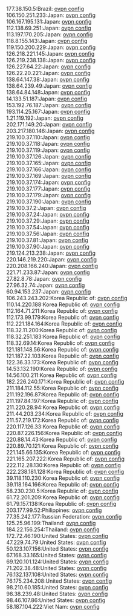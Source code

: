 177.38.150.5:Brazil: [ovpn config](vpn/177_38_150_5.ovpn)  
106.150.251.233:Japan: [ovpn config](vpn/106_150_251_233.ovpn)  
106.167.195.131:Japan: [ovpn config](vpn/106_167_195_131.ovpn)  
112.138.69.251:Japan: [ovpn config](vpn/112_138_69_251.ovpn)  
113.197.170.205:Japan: [ovpn config](vpn/113_197_170_205.ovpn)  
118.8.155.143:Japan: [ovpn config](vpn/118_8_155_143.ovpn)  
119.150.200.229:Japan: [ovpn config](vpn/119_150_200_229.ovpn)  
126.218.221.145:Japan: [ovpn config](vpn/126_218_221_145.ovpn)  
126.219.238.138:Japan: [ovpn config](vpn/126_219_238_138.ovpn)  
126.227.64.22:Japan: [ovpn config](vpn/126_227_64_22.ovpn)  
126.22.20.221:Japan: [ovpn config](vpn/126_22_20_221.ovpn)  
138.64.147.38:Japan: [ovpn config](vpn/138_64_147_38.ovpn)  
138.64.239.49:Japan: [ovpn config](vpn/138_64_239_49.ovpn)  
138.64.84.148:Japan: [ovpn config](vpn/138_64_84_148.ovpn)  
14.133.51.187:Japan: [ovpn config](vpn/14_133_51_187.ovpn)  
153.192.76.187:Japan: [ovpn config](vpn/153_192_76_187.ovpn)  
193.114.25.167:Japan: [ovpn config](vpn/193_114_25_167.ovpn)  
1.21.119.192:Japan: [ovpn config](vpn/1_21_119_192.ovpn)  
202.171.149.20:Japan: [ovpn config](vpn/202_171_149_20.ovpn)  
203.217.180.146:Japan: [ovpn config](vpn/203_217_180_146.ovpn)  
219.100.37.110:Japan: [ovpn config](vpn/219_100_37_110.ovpn)  
219.100.37.118:Japan: [ovpn config](vpn/219_100_37_118.ovpn)  
219.100.37.119:Japan: [ovpn config](vpn/219_100_37_119.ovpn)  
219.100.37.126:Japan: [ovpn config](vpn/219_100_37_126.ovpn)  
219.100.37.165:Japan: [ovpn config](vpn/219_100_37_165.ovpn)  
219.100.37.166:Japan: [ovpn config](vpn/219_100_37_166.ovpn)  
219.100.37.169:Japan: [ovpn config](vpn/219_100_37_169.ovpn)  
219.100.37.174:Japan: [ovpn config](vpn/219_100_37_174.ovpn)  
219.100.37.177:Japan: [ovpn config](vpn/219_100_37_177.ovpn)  
219.100.37.179:Japan: [ovpn config](vpn/219_100_37_179.ovpn)  
219.100.37.190:Japan: [ovpn config](vpn/219_100_37_190.ovpn)  
219.100.37.2:Japan: [ovpn config](vpn/219_100_37_2.ovpn)  
219.100.37.24:Japan: [ovpn config](vpn/219_100_37_24.ovpn)  
219.100.37.29:Japan: [ovpn config](vpn/219_100_37_29.ovpn)  
219.100.37.54:Japan: [ovpn config](vpn/219_100_37_54.ovpn)  
219.100.37.56:Japan: [ovpn config](vpn/219_100_37_56.ovpn)  
219.100.37.81:Japan: [ovpn config](vpn/219_100_37_81.ovpn)  
219.100.37.90:Japan: [ovpn config](vpn/219_100_37_90.ovpn)  
219.124.213.238:Japan: [ovpn config](vpn/219_124_213_238.ovpn)  
220.146.219.220:Japan: [ovpn config](vpn/220_146_219_220.ovpn)  
220.208.166.240:Japan: [ovpn config](vpn/220_208_166_240.ovpn)  
221.71.233.87:Japan: [ovpn config](vpn/221_71_233_87.ovpn)  
27.82.8.78:Japan: [ovpn config](vpn/27_82_8_78.ovpn)  
27.96.32.74:Japan: [ovpn config](vpn/27_96_32_74.ovpn)  
60.94.153.237:Japan: [ovpn config](vpn/60_94_153_237.ovpn)  
106.243.243.202:Korea Republic of: [ovpn config](vpn/106_243_243_202.ovpn)  
110.14.220.188:Korea Republic of: [ovpn config](vpn/110_14_220_188.ovpn)  
112.164.71.211:Korea Republic of: [ovpn config](vpn/112_164_71_211.ovpn)  
112.173.99.179:Korea Republic of: [ovpn config](vpn/112_173_99_179.ovpn)  
112.221.184.164:Korea Republic of: [ovpn config](vpn/112_221_184_164.ovpn)  
118.32.11.200:Korea Republic of: [ovpn config](vpn/118_32_11_200.ovpn)  
118.32.251.183:Korea Republic of: [ovpn config](vpn/118_32_251_183.ovpn)  
118.32.69.14:Korea Republic of: [ovpn config](vpn/118_32_69_14.ovpn)  
121.181.148.56:Korea Republic of: [ovpn config](vpn/121_181_148_56.ovpn)  
121.187.22.103:Korea Republic of: [ovpn config](vpn/121_187_22_103.ovpn)  
122.36.33.173:Korea Republic of: [ovpn config](vpn/122_36_33_173.ovpn)  
14.53.132.190:Korea Republic of: [ovpn config](vpn/14_53_132_190.ovpn)  
14.56.100.211:Korea Republic of: [ovpn config](vpn/14_56_100_211.ovpn)  
182.226.240.171:Korea Republic of: [ovpn config](vpn/182_226_240_171.ovpn)  
211.184.112.55:Korea Republic of: [ovpn config](vpn/211_184_112_55.ovpn)  
211.192.196.87:Korea Republic of: [ovpn config](vpn/211_192_196_87.ovpn)  
211.197.84.197:Korea Republic of: [ovpn config](vpn/211_197_84_197.ovpn)  
211.220.28.94:Korea Republic of: [ovpn config](vpn/211_220_28_94.ovpn)  
211.44.203.234:Korea Republic of: [ovpn config](vpn/211_44_203_234.ovpn)  
211.57.219.172:Korea Republic of: [ovpn config](vpn/211_57_219_172.ovpn)  
220.117.126.33:Korea Republic of: [ovpn config](vpn/220_117_126_33.ovpn)  
220.87.226.156:Korea Republic of: [ovpn config](vpn/220_87_226_156.ovpn)  
220.88.14.43:Korea Republic of: [ovpn config](vpn/220_88_14_43.ovpn)  
220.89.70.121:Korea Republic of: [ovpn config](vpn/220_89_70_121.ovpn)  
221.145.66.135:Korea Republic of: [ovpn config](vpn/221_145_66_135.ovpn)  
221.165.207.222:Korea Republic of: [ovpn config](vpn/221_165_207_222.ovpn)  
222.112.28.130:Korea Republic of: [ovpn config](vpn/222_112_28_130.ovpn)  
222.238.181.128:Korea Republic of: [ovpn config](vpn/222_238_181_128.ovpn)  
39.118.110.230:Korea Republic of: [ovpn config](vpn/39_118_110_230.ovpn)  
39.118.164.166:Korea Republic of: [ovpn config](vpn/39_118_164_166.ovpn)  
58.230.230.5:Korea Republic of: [ovpn config](vpn/58_230_230_5.ovpn)  
61.72.201.209:Korea Republic of: [ovpn config](vpn/61_72_201_209.ovpn)  
61.79.157.138:Korea Republic of: [ovpn config](vpn/61_79_157_138.ovpn)  
203.177.99.52:Philippines: [ovpn config](vpn/203_177_99_52.ovpn)  
77.35.242.177:Russian Federation: [ovpn config](vpn/77_35_242_177.ovpn)  
125.25.96.199:Thailand: [ovpn config](vpn/125_25_96_199.ovpn)  
184.22.156.254:Thailand: [ovpn config](vpn/184_22_156_254.ovpn)  
172.72.46.190:United States: [ovpn config](vpn/172_72_46_190.ovpn)  
47.229.74.79:United States: [ovpn config](vpn/47_229_74_79.ovpn)  
50.123.107.156:United States: [ovpn config](vpn/50_123_107_156.ovpn)  
67.168.33.165:United States: [ovpn config](vpn/67_168_33_165.ovpn)  
69.120.101.124:United States: [ovpn config](vpn/69_120_101_124.ovpn)  
71.202.38.48:United States: [ovpn config](vpn/71_202_38_48.ovpn)  
76.132.137.108:United States: [ovpn config](vpn/76_132_137_108.ovpn)  
76.175.234.208:United States: [ovpn config](vpn/76_175_234_208.ovpn)  
98.210.60.185:United States: [ovpn config](vpn/98_210_60_185.ovpn)  
98.38.239.48:United States: [ovpn config](vpn/98_38_239_48.ovpn)  
98.46.107.86:United States: [ovpn config](vpn/98_46_107_86.ovpn)  
58.187.104.222:Viet Nam: [ovpn config](vpn/58_187_104_222.ovpn)  

